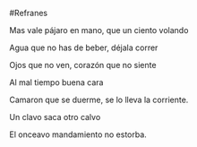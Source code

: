 #Refranes

Mas vale pájaro en mano, que un ciento volando

Agua que no has de beber, déjala correr

Ojos que no ven, corazón que no siente

Al mal tiempo buena cara

Camaron que se duerme, se lo lleva la corriente.

Un clavo saca otro calvo

El onceavo mandamiento no estorba.